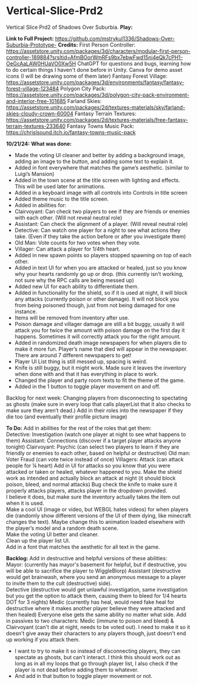 # Vertical-Slice-Prd2
Vertical Slice Prd2 of Shadows Over Suburbia. 
**Play:**

**Link to Full Project:**
https://github.com/mstrykul1336/Shadows-Over-Suburbia-Prototype-
**Credits:**
First Person Controller: https://assetstore.unity.com/packages/3d/characters/modular-first-person-controller-189884?srsltid=AfmBOorWmRFs9bx7ebwFwd15ni4eQk7cPH1-OeGcAaLAW0HUaVO0Xw5H
ChatGPT for questions and bugs, learning how to do certain things I haven't done before in Unity.
Canva for demo asset icons (I will be drawing some of them later) 
Fantasy Forest Village: https://assetstore.unity.com/packages/3d/environments/fantasy/fantasy-forest-village-123484
Polygon City Pack: 
https://assetstore.unity.com/packages/3d/polygon-city-pack-environment-and-interior-free-101685
Farland Skies:
https://assetstore.unity.com/packages/2d/textures-materials/sky/farland-skies-cloudy-crown-60004
Fantasy Terrain Textures: 
https://assetstore.unity.com/packages/2d/textures-materials/free-fantasy-terrain-textures-233640
Fantasy Towns Music Pack: 
https://chrislsound.itch.io/fantasy-towns-music-pack

**10/21/24:**
**What was done:**
- Made the voting UI cleaner and better by adding a background image, adding an image to the button, and adding some text to explain it. 
- Added in font everywhere that matches the game’s aesthetic. (similar to Luigi’s Mansion)
- Added in the town scene at the title screen with lighting and effects. This will be used later for animations. 
- Added in a keyboard image with all controls into Controls in title screen
- Added theme music to the title screen. 
- Added in abilities for:
- Clairvoyant: Can check two players to see if they are friends or enemies with each other. (Will not reveal neutral role)
- Assistant: Can check the alignment of a player. (Will reveal neutral role)
- Detective: Can watch one player for a night to see what actions they take. (Even if they take the action before or after you investigate them)
- Old Man: Vote counts for two votes when they vote. 
- Villager: Can attack a player for 1/4th heart. 
- Added in new spawn points so players stopped spawning on top of each other. 
- Added in text UI for when you are attacked or healed, just so you know why your hearts randomly go up or drop. (this currently isn’t working, not sure why the RPC calls are being messed up)
- Added new UI for each ability to differentiate them. 
- Added in functionality for the shield, so if it is used at night, it will block any attacks (currently poison or other damage). It will not block you from being poisoned though, just from not being damaged for one instance. 
- Items will be removed from inventory after use. 
- Poison damage and villager damage are still a bit buggy, usually it will attack you for twice the amount with poison damage on the first day it happens. Sometimes it will correctly attack you for the right amount. 
- Added in randomized death image newspapers for when players die to make it more fun. Player’s name that died will appear in the newspaper. There are around 7 different newspapers to get!
- Player UI List thing is still messed up, spacing is weird. 
- Knife is still buggy, but it might work. Made sure it leaves the inventory when done with and that it has everything in place to work. 
- Changed the player and party room texts to fit the theme of the game. 
- Added in the 1 button to toggle player movement on and off. 

Backlog for next week: 
Changing players from disconnecting to spectating as ghosts (make sure in every loop that calls playerList that it also checks to make sure they aren’t dead.)
Add in their roles into the newspaper if they die too (and eventually their profile picture image)

**To Do:**
Add in abilities for the rest of the roles that get them:  
Detective: Investigation (watch one player at night to see what happens to them) 
Assistant: Connections (discover if a target player attacks anyone tonight) 
Clairvoyant: Psychic (can select two players to learn if they are friendly or enemies to each other, based on helpful or destructive) 
Old man: Voter Fraud (can vote twice instead of once) 
Villagers: Attack (can attack people for ¼ heart) 
Add in UI for attacks so you know that you were attacked or taken or healed, whatever happened to you. 
Make the shield work as intended and actually block an attack at night (it should block poison, bleed, and normal attacks) 
Bug check the knife to make sure it properly attacks players, attacks player in the dropdown provided.  
I believe it does, but make sure the inventory actually takes the item out when it is used.  
Make a cool UI (image or video, but WEBGL hates videos) for when players die (randomly show different versions of the UI of them dying, like minecraft changes the text). Maybe change this to animation loaded elsewhere with the player’s model and a random death scene.  
Make the voting UI better and cleaner.  
Clean up the player list UI.  
Add in a font that matches the aesthetic for all text in the game.

**Backlog:**
Add in destructive and helpful versions of these abilities:   
Mayor: (currently has mayor's basement for helpful, but if destructive, you will be able to sacrifice the player to WiggleBlorp) 
Assistant (destructive would get brainwash, where you send an anonymous message to a player to invite them to the cult (destructive) side).  
Detective (destructive would get unlawful investigation, same investigation but you get the option to attack them, causing them to bleed for 1/4 hearts DOT for 3 nights) 
Medic (currently has heal, would need fake heal for destructive where it makes another player believe they were attacked and then healed) 
Everyone else gets the same ability no matter what side. 
Add in passives to two characters: Medic (immune to poison and bleed) & Clairvoyant (can't die at night, needs to be voted out). I need to make it so it doesn't give away their characters to any players though, just doesn't end up working if you attack them. 
- I want to try to make it so instead of disconnecting players, they can spectate as ghosts, but can't interact. I think this should work out as long as in all my loops that go through player list, I also check if the player is not dead before adding them to whatever.
- And add in that button to toggle player movement or not.

